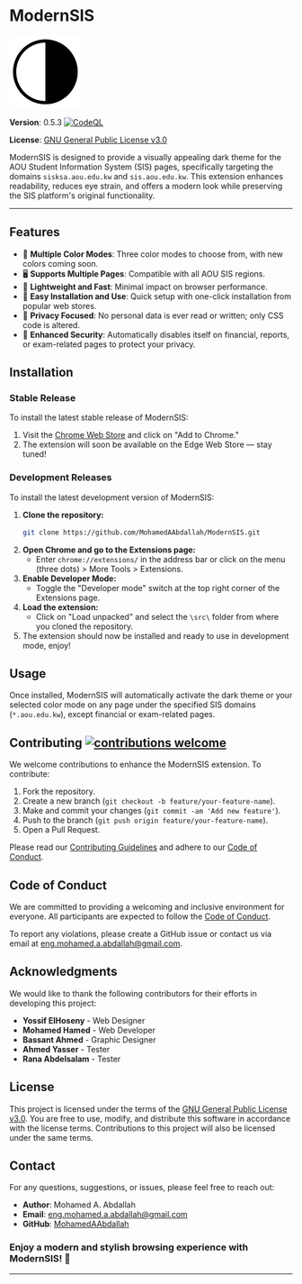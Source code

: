 # **ModernSIS**

![ModernSIS Logo](src/imgs/icons/128/black.png)

**Version**: 0.5.3 [![CodeQL](https://github.com/MohamedAAbdallah/ModernSIS/actions/workflows/github-code-scanning/codeql/badge.svg)](https://github.com/MohamedAAbdallah/ModernSIS/actions/workflows/github-code-scanning/codeql)

**License**: [GNU General Public License v3.0](LICENSE)

ModernSIS is designed to provide a visually appealing dark theme for the AOU Student Information System (SIS) pages, specifically targeting the domains `sisksa.aou.edu.kw` and `sis.aou.edu.kw`. This extension enhances readability, reduces eye strain, and offers a modern look while preserving the SIS platform's original functionality.

---

## **Features**

- 🎨 **Multiple Color Modes**: Three color modes to choose from, with new colors coming soon.
- 🖥️ **Supports Multiple Pages**: Compatible with all AOU SIS regions.
- 🚀 **Lightweight and Fast**: Minimal impact on browser performance.
- 🔧 **Easy Installation and Use**: Quick setup with one-click installation from popular web stores.
- 🔏 **Privacy Focused**: No personal data is ever read or written; only CSS code is altered.
- 🚫 **Enhanced Security**: Automatically disables itself on financial, reports, or exam-related pages to protect your privacy.

## **Installation**

### **Stable Release**

To install the latest stable release of ModernSIS:

1. Visit the [Chrome Web Store](https://chromewebstore.google.com/detail/modern-sis/eanhlljpacpbggaiijocfoapjbofdbfm) and click on "Add to Chrome."
2. The extension will soon be available on the Edge Web Store — stay tuned!

### **Development Releases**

To install the latest development version of ModernSIS:

1. **Clone the repository:**
   ```sh
   git clone https://github.com/MohamedAAbdallah/ModernSIS.git
   ```
2. **Open Chrome and go to the Extensions page:**
   - Enter `chrome://extensions/` in the address bar or click on the menu (three dots) > More Tools > Extensions.
3. **Enable Developer Mode:**
   - Toggle the "Developer mode" switch at the top right corner of the Extensions page.
4. **Load the extension:**
   - Click on "Load unpacked" and select the `\src\` folder from where you cloned the repository.
5. The extension should now be installed and ready to use in development mode, enjoy!

## **Usage**

Once installed, ModernSIS will automatically activate the dark theme or your selected color mode on any page under the specified SIS domains (`*.aou.edu.kw`), except financial or exam-related pages.

## **Contributing** [![contributions welcome](https://img.shields.io/badge/contributions-welcome-brightgreen.svg?style=flat)](https://github.com/MohamedAAbdallah/ModernSIS/issues)

We welcome contributions to enhance the ModernSIS extension. To contribute:

1. Fork the repository.
2. Create a new branch (`git checkout -b feature/your-feature-name`).
3. Make and commit your changes (`git commit -am 'Add new feature'`).
4. Push to the branch (`git push origin feature/your-feature-name`).
5. Open a Pull Request.

Please read our [Contributing Guidelines](CONTRIBUTING.md) and adhere to our [Code of Conduct](CODE_OF_CONDUCT.md).

## **Code of Conduct**

We are committed to providing a welcoming and inclusive environment for everyone. All participants are expected to follow the [Code of Conduct](CODE_OF_CONDUCT.md).

To report any violations, please create a GitHub issue or contact us via email at [eng.mohamed.a.abdallah@gmail.com](mailto:eng.mohamed.a.abdallah@gmail.com).

## **Acknowledgments**

We would like to thank the following contributors for their efforts in developing this project:

- **Yossif ElHoseny** - Web Designer
- **Mohamed Hamed** - Web Developer
- **Bassant Ahmed** - Graphic Designer
- **Ahmed Yasser** - Tester
- **Rana Abdelsalam** - Tester

## **License**

This project is licensed under the terms of the [GNU General Public License v3.0](LICENSE). You are free to use, modify, and distribute this software in accordance with the license terms. Contributions to this project will also be licensed under the same terms.

## **Contact**

For any questions, suggestions, or issues, please feel free to reach out:

- **Author**: Mohamed A. Abdallah
- **Email**: [eng.mohamed.a.abdallah@gmail.com](mailto:eng.mohamed.a.abdallah@gmail.com)
- **GitHub**: [MohamedAAbdallah](https://github.com/MohamedAAbdallah)

### **Enjoy a modern and stylish browsing experience with ModernSIS! 🌙**

---
